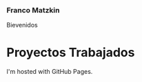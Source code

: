 ### Franco Matzkin 
  <html>
    <head> Bievenidos
    </head>
    <body>
      <h1>Proyectos Trabajados</h1>
      <p>I'm hosted with GitHub Pages.</p>
    </body>
  </html>

